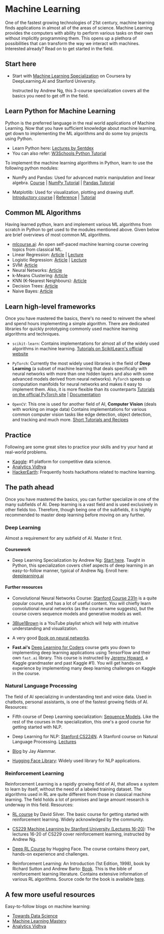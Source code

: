 # Machine Learning

One of the fastest growing technologies of 21st century, machine learning finds applications in almost all of the areas of science. Machine Learning provides the computers with ability to perform various tasks on their own without implicitly programming them. This opens up a plethora of possibilities that can transform the way we interact with machines. Interested already? Read on to get started in the field.

## Start here

* Start with [Machine Learning Specialization](https://in.coursera.org/specializations/machine-learning-introduction#courses) on Coursera by DeepLearning.AI and Stanford University. 

  Instructed by Andrew Ng, this 3-course specialization covers all the basics you need to get off in the field.

## Learn Python for Machine Learning

Python is the preferred language in the real world applications of Machine Learning. Now that you have sufficient knowledge about machine learning, get down to implementing the ML algorithms and do some toy projects using Python.

* Learn Python here: [Lectures by Sentdex](https://pythonprogramming.net/)
* You can also refer: [W3Schools Python Tutorial](https://www.w3schools.com/python/)

To implement the machine learning algorithms in Python, learn to use the following python modules:

* NumPy and Pandas: Used for advanced matrix manipulation and linear algebra. [Course](https://www.udacity.com/course/intro-to-data-analysis--ud170) \| [NumPy Tutorial](https://www.w3schools.com/python/numpy/default.asp) \| [Pandas Tutorial](https://www.w3schools.com/python/pandas/default.asp)

* Matplotlib: Used for visualization, plotting and drawing stuff. [Introductory course](https://www.datacamp.com/community/tutorials/matplotlib-tutorial-python) \| [Reference](https://www.labri.fr/perso/nrougier/teaching/matplotlib/) \| [Tutorial](https://www.w3schools.com/python/matplotlib_intro.asp)

## Common ML Algorithms

Having learned python, learn and implement various ML algorithms from scratch in Python to get used to the modules mentioned above. Given below are brief overviews of most common ML algorithms.

* [mlcourse.ai](https://mlcourse.ai/book/index.html): An open self-paced machine learning course covering topics from classical ML.
* Linear Regression: [Article](https://towardsdatascience.com/linear-regression-detailed-view-ea73175f6e86) \| [Lecture](https://youtu.be/kHwlB_j7Hkc)
* Logistic Regression: [Article](https://towardsdatascience.com/logistic-regression-detailed-overview-46c4da4303bc) \| [Lecture](https://www.youtube.com/watch?v=-la3q9d7AKQ)
* SVM: [Article](https://medium.com/@ashwanibhardwajcodevita16/from-zero-to-hero-in-depth-support-vector-machine-264931a1e135)
* Neural Networks: [Article](https://towardsdatascience.com/how-to-build-your-own-neural-network-from-scratch-in-python-68998a08e4f6)
* k-Means Clustering: [Article](https://towardsdatascience.com/understanding-k-means-k-means-and-k-medoids-clustering-algorithms-ad9c9fbf47ca)
* KNN \(K-Nearest Neighbours\): [Article](https://towardsdatascience.com/machine-learning-basics-with-the-k-nearest-neighbors-algorithm-6a6e71d01761)
* Decision Trees: [Article](https://www.analyticsvidhya.com/blog/2020/06/4-ways-split-decision-tree/)
* Naive Bayes: [Article](https://shuzhanfan.github.io/2018/06/understanding-mathematics-behind-naive-bayes/)

## Learn high-level frameworks

Once you have mastered the basics, there's no need to reinvent the wheel and spend hours implementing a simple algorithm. There are dedicated libraries for quickly prototyping commonly used machine learning algorithms and techniques.

* `scikit-learn`: Contains implementations for almost all of the widely used algorithms in machine learning. [Tutorials on ScikitLearn's official website](http://scikit-learn.org/stable/tutorial/index.html)

* `PyTorch`: Currently the most widely used libraries in the field of **Deep Learning** \(a subset of machine learning that deals specifically with neural networks with more than one hidden layers and also with some advanced models derived from neural networks\). `PyTorch` speeds up computation manifolds for neural networks and makes it easy to implement them. Also, it is more flexible than its counterparts [Tutorials on the official PyTorch site](https://pytorch.org/tutorials/) \| [Documentation](https://pytorch.org/docs/stable/index.html)

* `OpenCV`: This one is used for another field of AI, **Computer Vision** \(deals with working on image data\)
Contains implementations for various common computer vision tasks like edge detection, object detection, and tracking and much more. [Short Tutorials and Recipes](https://www.pyimagesearch.com)

## Practice

Following are some great sites to practice your skills and try your hand at real-world problems.

* [Kaggle](https://www.kaggle.com/): \#1 platform for competitive data science.
* [Analytics Vidhya](https://www.analyticsvidhya.com/)
* [HackerEarth](https://www.hackerearth.com/challenges/): Frequently hosts hackathons related to machine learning.

## The path ahead

Once you have mastered the basics, you can further specialize in one of the many subfields of AI. Deep learning is a vast field and is used exclusively in other fields too. Therefore, though being one of the subfields, it is highly recommended to master deep learning before moving on any further.

### Deep Learning

Almost a requirement for any subfield of AI. Master it first.

#### Coursework

* Deep Learning Specialization by Andrew Ng: [Start here](https://www.coursera.org/specializations/deep-learning?). Taught in Python, this specialization covers chief aspects of deep learning in an easy-to-follow manner, typical of Andrew Ng. Enroll here: [deeplearning.ai](https://www.deeplearning.ai/)

#### Further resources

* Convolutional Neural Networks Course: [Stanford Course 231n](http://cs231n.stanford.edu) is a quite popular course, and has a lot of useful content. You will chiefly learn convolutional neural networks \(as the course name suggests\), but the course covers sequence models and generative models as well.

* [3Blue1Brown](https://youtube.com/playlist?list=PLZHQObOWTQDNU6R1_67000Dx_ZCJB-3pi) is a YouTube playlist which will help with intuitive understanding and visualization.

* A very good [Book on neural networks](http://neuralnetworksanddeeplearning.com/).

* **Fast.ai's** [Deep Learning for Coders](http://course.fast.ai/) course gets you down to implementing deep learning applications using TensorFlow and their own `fast.ai` library.
    This course is instructed by [Jeremy Howard](https://www.kaggle.com/jhoward), a Kaggle grandmaster and past Kaggle \#1\). You will get hands-on experience by implementing many deep learning challenges on Kaggle in the course.

### Natural Language Processing

The field of AI specializing in understanding text and voice data. Used in chatbots, personal assistants, is one of the fastest growing fields of AI. Resources:

* Fifth course of Deep Learning specialization: [Sequence Models](https://www.coursera.org/learn/nlp-sequence-models?specialization=deep-learning). Like the rest of the courses in the specialization, this one's a good course for getting started with NLP.

* Deep Learning for NLP: [Stanford CS224N](https://web.stanford.edu/class/cs224n/). A Stanford course on Natural Language Processing. [Lectures](https://www.youtube.com/playlist?list=PLoROMvodv4rOSH4v6133s9LFPRHjEmbmJ)

* [Blog](https://jalammar.github.io/) by Jay Alammar.

* [Hugging Face Library](https://huggingface.co/): Widely used library for NLP applications.

### Reinforcement Learning

Reinforcement Learning is a rapidly growing field of AI, that allows a system to learn by itself, without the need of a labeled training dataset. The algorithms used in RL are quite different from those in classical machine learning. The field holds a lot of promises and large amount research is underway in this field. Resources:

* [RL course](https://www.youtube.com/playlist?list=PLqYmG7hTraZDM-OYHWgPebj2MfCFzFObQ) by David Silver. The basic course for getting started with reinforcement learning. Widely acknowledged by the community.

* [CS229 Machine Learning by Stanford University \(Lectures 16-20\)](https://www.youtube.com/playlist?list=PLIHOR_SLeQd1UH2y0gOdM7xNyqLJl2DHO): The lectures 16-20 of CS229 cover reinforcement learning, instructed by Andrew Ng.

* [Deep RL Course](https://huggingface.co/deep-rl-course/unit0/introduction?fw=pt) by Hugging Face. The course contains theory part, hands-on experience and challenges.

* Reinforcement Learning: An Introduction \(1st Edition, 1998\), book by Richard Sutton and Andrew Barto: [Book](http://incompleteideas.net/book/ebook/the-book.html). This is the bible of reinforcement learning literature. Contains extensive information of various RL algorithms. Source code for the book is available [here](http://incompleteideas.net/book/code/code.html).

## A few more useful resources

Easy-to-follow blogs on machine learning:

* [Towards Data Science](https://towardsdatascience.com/)
* [Machine Learning Mastery](https://machinelearningmastery.com/)
* [Analytics Vidhya](https://www.analyticsvidhya.com/)
